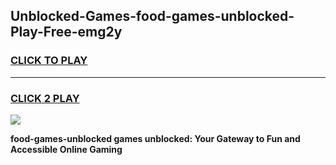 
## Unblocked-Games-food-games-unblocked-Play-Free-emg2y
<h3>
<a href="https://premium76.site?title=food-games-unblocked&ref=21A">CLICK TO PLAY</a></h3>
<hr>

<h3>
<a href="https://premium76.site?title=food-games-unblocked&ref=21A">CLICK 2 PLAY</a>
  
</h3>

<a href="https://premium76.site?title=food-games-unblocked&ref=21A"><img src="https://clearcache.store/games.png"></a>


**food-games-unblocked games unblocked: Your Gateway to Fun and Accessible Online Gaming**
